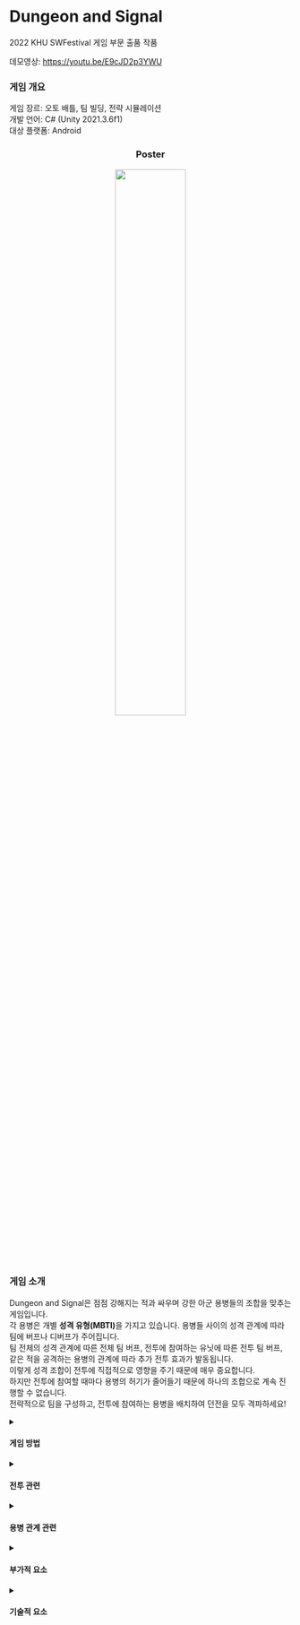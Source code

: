# Dungeon and Signal
2022 KHU SWFestival 게임 부문 출품 작품   
   
데모영상: https://youtu.be/E9cJD2p3YWU

### 게임 개요
게임 장르: 오토 배틀, 팀 빌딩, 전략 시뮬레이션   
개발 언어: C# (Unity 2021.3.6f1)   
대상 플랫폼: Android   


<h3> <p align="center">Poster </p></h3>

<p align="center">
<img src="https://user-images.githubusercontent.com/99636089/202706444-ad42af45-a181-4e84-9f29-e99c4dc2014b.png" width = "50%" height="50%"></p>

### 게임 소개
Dungeon and Signal은 점점 강해지는 적과 싸우며 강한 아군 용병들의 조합을 맞추는 게임입니다.   
각 용병은 개별 <b>성격 유형(MBTI)</b>을 가지고 있습니다. 용병들 사이의 성격 관계에 따라 팀에 버프나 디버프가 주어집니다.    
팀 전체의 성격 관계에 따른 전체 팀 버프, 전투에 참여하는 유닛에 따른 전투 팀 버프, 같은 적을 공격하는 용병의 관계에 따라 추가 전투 효과가 발동됩니다.   
이렇게 성격 조합이 전투에 직접적으로 영향을 주기 때문에 매우 중요합니다.   
하지만 전투에 참여할 때마다 용병의 허기가 줄어들기 때문에 하나의 조합으로 계속 진행할 수 없습니다.   
전략적으로 팀을 구성하고, 전투에 참여하는 용병을 배치하여 던전을 모두 격파하세요!   



<details>
<summary><h4>게임 방법</h4></summary>
게임 시작시 원하는 용병을 선택하고, 본인 이름과 MBTI를 입력한다.   

맵에서 이동할 위치를 선택한다.   

맵은 총 3스테이지로 구성되어있으며, 점점 강한 적을 상대하여야 한다.   
<p align="center">
<h3> 해골 도시 > 죽음의 도시 > 고대 도시   </h3>
각 스테이지 보스    
<img src="https://user-images.githubusercontent.com/99636089/203457524-cfbdf4d9-cd0d-47fa-845d-8a3ad00b1155.png" width = "10%" height="10%">

<img src="https://user-images.githubusercontent.com/99636089/203457555-ce0d3f89-4f19-4ab7-a747-d78773b8a2d9.png" width = "10%" height="10%">

<img src="https://user-images.githubusercontent.com/99636089/203457580-312ac5b3-3100-4f66-bfcc-0e559d643e8a.png" width = "10%" height="10%">

 </p>

맵의 장소는 총 5가지로 구분된다.
- 숲 지역   
![image](https://user-images.githubusercontent.com/99636089/203456659-16caf1d3-7214-4a6f-80d9-f016c286fe29.png)   
   일반 적이 출현한다.   
   
- 동굴 지역   
![image](https://user-images.githubusercontent.com/99636089/203456700-9502ac6b-564f-4623-b3a3-6a9e8a4a0c7c.png)   
   강한 적이 출현한다.   

- 이벤트 지역   
![image](https://user-images.githubusercontent.com/99636089/203456677-ff966a34-8c04-483a-b188-1ab06d31e4f3.png)   
   장비 사거나 아군을 회복시키는 것과 같은 이벤트 발생한다.   
   질문 이벤트의 경우, 대답과 아군 MBTI에 따라 능력치가 변화한다.   

- 마을 지역   
![image](https://user-images.githubusercontent.com/99636089/203456785-1aab9837-5742-464b-8912-a055ea876bb0.png)   
   상점, 여관, 길드가 존재한다.    
   - 상점에서는 돈을 지불하고 장비를 살 수 있다.   
   - 여관에서는 돈을 지불하고 아군 용병의 허기를 채우거나, 체력을 회복시킬 수 있다.   
   - 길드에서는 돈을 지불하고 새로운 용병을 고요할 수 있다.   

<p align="center">
<img src="https://user-images.githubusercontent.com/99636089/203460789-83bb1d65-22ff-4ffb-a34b-4663fb8aef98.png" width = "30%" height="30%"></   
   
   <b>☆전투 중 소모되는 허기와 체력은 마을에서만 회복할 수 있음☆</b>   

- 보스 지역   
![image](https://user-images.githubusercontent.com/99636089/203456824-2a9ce976-438f-4fa0-a947-b674e0928d22.png)   
   매 스테이지 마지막에는 보스 지역이 존재하며, 해당 지역을 클리어해야만 다음 스테이지로 넘어갈 수 있다.   
</details>

<details>
<summary><h4>전투 관련</h4></summary>

전투 지역에 들어갈 경우, 전투 준비 > 전투 > 전투 결과 순으로 진행이 된다.   
1. 전투 준비 단계   
   적 유닛을 보고, 전략적으로 아군 용병을 배치해야 한다.   
   이때 배치하는 용병의 MBTI에 따라 적용되는 팀 효과가 달라진다.   
   전투에 참여하는 용병들은 10의 허기가 소모된다.   
   ![image](https://user-images.githubusercontent.com/99636089/203458320-7fa1840b-d867-4309-8e8a-9d034af467d6.png)   

   
2. 전투 단계      
   전투 시작 버튼을 누를 경우, 전투가 시작된다.   
   전투는 자동으로 진행되며, 각 캐릭터 들은 마나가 가득찰 경우 고유의 스킬을 사용한다.   
   MBTI 관계에 따라 같은 적을 공격할 경우, 추가 공격이 적용되는 것과 같은 버프가 적용된다.   
   ![image](https://user-images.githubusercontent.com/99636089/203458381-ca6ccb68-d315-46be-a78b-cb90e756c5ca.png)  
   
3. 전투 결과 단계      
   모든 적을 처치하거나 아군 용병이 전멸당하면, 전투가 종료된다.    
   모든 적을 처치할 경우, 처치한 적에 따라 돈이 주어진다.   
   모든 아군이 처치당할 경우, 해당 지역을 다시 도전해야 하며, 더 이상 싸울 용병이 없을 경우 게임이 종료된다.   
   ![image](https://user-images.githubusercontent.com/99636089/203456643-ea661857-1c33-4fe8-9141-3f64d81271da.png)   

   전투에서 잃은 체력은 유지된다.    

</details>

<details>
<summary><h4>용병 관계 관련</h4></summary> 
용병은 매 게임마다 MBTI가 정해진다.    
MBTI는 다음과 같이 3가지 요소에 적용된다.   

1. 팀 관계 랭크   

![image](https://user-images.githubusercontent.com/99636089/203456308-e3810b84-f911-4c2b-a789-e68e64e373e7.png)   

용병 사이 관계를 아래 시너지 표에 따라 팀 랭크 포인트가 정해진다.   

![image](https://user-images.githubusercontent.com/99636089/203456395-49b0de9f-a90b-4bdc-8291-2602a2ccf875.png)   

팀 랭크에 따라 전투 시 다음과 같은 추가 효과가 부여된다.   

![image](https://user-images.githubusercontent.com/99636089/203456452-c4817afa-6125-4eef-bde1-e7766b1bcc6c.png)   


2. 전투 팀 효과   
![image](https://user-images.githubusercontent.com/99636089/203456864-30efc168-ba3a-438e-bdd8-da4f167e9bad.png)   
해당 전투에 참여하는 용병에 따라 적용되는 팀 버프가 변화한다.   

3. 전투 시너지   
전투에서 관계가 좋은/나쁜 용병끼리 같은 적을 공격할 경우, 시너지 효과가 발동한다.    
![image](https://user-images.githubusercontent.com/99636089/203456578-d6de58cb-c259-4e49-9ecd-3a1008bb11b3.png)   


</details>

<details>
<summary><h4>부가적 요소</h4> </summary>

<h5> 장비 </h5>   
   
![image](https://user-images.githubusercontent.com/99636089/203458833-d789a8e2-cc31-45ad-814e-822f7e1d9b08.png)   
   
마을, 전투, 이벤트 등을 통해 장비를 구매하거나 얻을 수 있다.    
같은 등급의 같은 장비 두 개를 합쳐 다음 등급의 장비로 강화할 수 있으며, 그에 따른 효과가 증가한다.   
   
</details>

<details>
<summary><h4>기술적 요소</h4></summary>
1. [BT구현] 유니티에서 효율적인 전투 AI 구현을 위한, Behavior Tree 기능 구현.
<p align="center">
<img src="https://user-images.githubusercontent.com/99636089/202720097-54eb088f-2713-45e7-b23a-31a2e835be27.png"> </p>

2. [전투 시스템] 전투 맵의 경우 노드 단위로 구분하여, 가까운 적 탐색, 이동, 전투 시스템 구현.
<p align="center">
<img src="https://user-images.githubusercontent.com/99636089/202709877-f14688b1-0fe0-486c-978a-21342bd0b362.gif" width = "50%" height="50%"></p>

3. [절차적 맵 생성] 새 게임 시작 혹은 다음 스테이지로 넘어갈 경우, 알고리즘에 따라 절차적 지도 생성.
<img src="https://user-images.githubusercontent.com/99636089/202722466-7c79d658-bb43-4a8d-a408-7b6e9a5f9314.png">
<img src="https://user-images.githubusercontent.com/99636089/202722473-dd9c8c9c-4343-4184-ba10-50b591884dec.png">

이에 대해서는 기획에 따라 유동적으로 수정할 수 있게 시스템 구현.
![image](https://user-images.githubusercontent.com/99636089/203458964-341d9514-25a4-4cc5-9aff-5a255afb0d2a.png)   

4. 데이터 세이브&로드
현재 아군에 대한 체력, 허기, 장비와 같은 정보와 현재 클리어 스테이지 현재 맵의 형태 등을 모두 데이터로 저장함.
이어하기를 할 경우 해당 정보를 받아와 이어서 진행할 수 있음.
   
5. 로그 시스템   
전투 시 발생하는 스킬이나 적 처치와 같은 기록은 전투 중 로그로 기록됨.   
![image](https://user-images.githubusercontent.com/99636089/203457335-c5b5237e-c71e-4fef-b2e7-3dbd2df91f48.png)   


</details>

